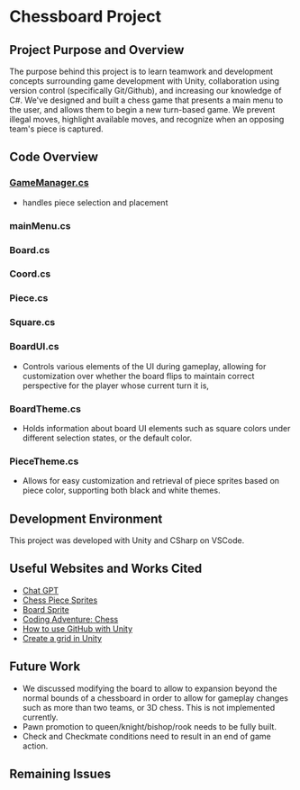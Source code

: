 # Chessboard Project

## Project Purpose and Overview
The purpose behind this project is to learn teamwork and development concepts surrounding game development with Unity, collaboration using version control (specifically Git/Github), and increasing our knowledge of C#. We've designed and built a chess game that presents a main menu to the user, and allows them to begin a new turn-based game. We prevent illegal moves, highlight available moves, and recognize when an opposing team's piece is captured. 

## Code Overview
### [GameManager.cs](Assets/Scenes/HCBoard/Scripts/GameManager.cs) 
- handles piece selection and placement

### mainMenu.cs

### Board.cs

### Coord.cs

### Piece.cs

### Square.cs

### BoardUI.cs
- Controls various elements of the UI during gameplay, allowing for customization over whether the board flips to maintain correct perspective for the player whose current turn it is, 

### BoardTheme.cs
- Holds information about board UI elements such as square colors under different selection states, or the default color. 

### PieceTheme.cs
- Allows for easy customization and retrieval of piece sprites based on piece color, supporting both black and white themes.

## Development Environment

This project was developed with Unity and CSharp on VSCode.

## Useful Websites and Works Cited

- [Chat GPT](https://chatgpt.com/)
- [Chess Piece Sprites](https://commons.wikimedia.org/wiki/Category:PNG_chess_pieces/Standard_transparent)
- [Board Sprite](https://en.m.wikipedia.org/wiki/File:Chessboard480.svg)
- [Coding Adventure: Chess](https://www.youtube.com/watch?v=U4ogK0MIzqk&ab_channel=SebastianLague)
- [How to use GitHub with Unity](https://www.youtube.com/watch?v=qpXxcvS-g3g&ab_channel=Brackeys)
- [Create a grid in Unity](https://www.youtube.com/watch?v=kkAjpQAM-jE&ab_channel=Tarodev)


## Future Work
- We discussed modifying the board to allow to expansion beyond the normal bounds of a chessboard in order to allow for gameplay changes such as more than two teams, or 3D chess. This is not implemented currently. 
- Pawn promotion to queen/knight/bishop/rook needs to be fully built.
- Check and Checkmate conditions need to result in an end of game action.

## Remaining Issues
